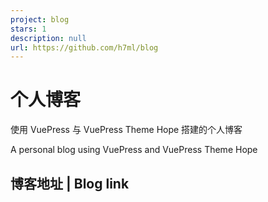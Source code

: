 ```yaml
---
project: blog
stars: 1
description: null
url: https://github.com/h7ml/blog
---
```


个人博客
====

使用 VuePress 与 VuePress Theme Hope 搭建的个人博客

A personal blog using VuePress and VuePress Theme Hope

博客地址 | Blog link
----------------
